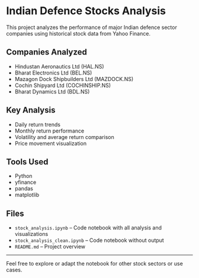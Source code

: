 # Indian Defence Stocks Analysis

This project analyzes the performance of major Indian defence sector companies using historical stock data from Yahoo Finance.

## Companies Analyzed

- Hindustan Aeronautics Ltd (HAL.NS)
- Bharat Electronics Ltd (BEL.NS)
- Mazagon Dock Shipbuilders Ltd (MAZDOCK.NS)
- Cochin Shipyard Ltd (COCHINSHIP.NS)
- Bharat Dynamics Ltd (BDL.NS)

## Key Analysis

- Daily return trends
- Monthly return performance
- Volatility and average return comparison
- Price movement visualization

## Tools Used

- Python
- yfinance
- pandas
- matplotlib

## Files

- `stock_analysis.ipynb` – Code notebook with all analysis and visualizations
- `stock_analysis_clean.ipynb` – Code notebook without output
- `README.md` – Project overview

---

Feel free to explore or adapt the notebook for other stock sectors or use cases.
